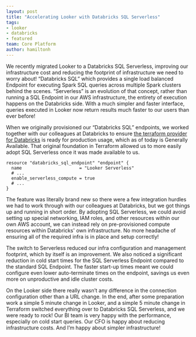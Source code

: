 ```yaml
---
layout: post
title: "Accelerating Looker with Databricks SQL Serverless"
tags:
- looker
- databricks
- featured
team: Core Platform
author: hamiltonh
---
```


We recently migrated Looker to a Databricks SQL Serverless, improving our
infrastructure cost and reducing the footprint of infrastructure we need to
worry about! “Databricks SQL” which provides a single load balanced Endpoint
for executing Spark SQL queries across multiple Spark clusters behind the
scenes. “Serverless” is an evolution of that concept, rather than running a SQL
Endpoint in our AWS infrastructure, the entirety of execution happens on the
Databricks side. With a much simpler and faster interface, queries executed in
Looker now return results much faster to our users than ever before!

When we originally provisioned our “Databricks SQL” endpoints, we worked
together with our colleagues at Databricks to ensure [the terraform provider
for Databricks](https://github.com/databricks/terraform-provider-databricks) is
ready for production usage, which as of today is Generally Available. That
original foundation in Terraform allowed us to more easily adopt SQL Serverless
once it was made available to us.

```hcl
resource "databricks_sql_endpoint" "endpoint" {
  name                      = "Looker Serverless"
  # ...
  enable_serverless_compute = true
  # ...
}
```

The feature was literally brand new so there were a few integration hurdles we
had to work through with our colleagues at Databricks, but we got things up and
running in short order. By adopting SQL Serverless, we could avoid setting up
special networking, IAM roles, and other resources within our own AWS account,
we can instead rely on pre-provisioned compute resources within Databricks' own
infrastructure.  No more headache of ensuring all of the required infra is in
place and setup correctly!

The switch to Serverless reduced our infra configuration and management
footprint, which by itself is an improvement. We also noticed a significant
reduction in cold start times for the SQL Serverless Endpoint compared to the
standard SQL Endpoint. The faster start-up times meant we could configure even
lower auto-terminate times on the endpoint, savings us even more on
unproductive and idle cluster costs.

On the Looker side there really wasn’t any difference in the connection
configuration other than a URL change. In the end, after some preparation work
a simple 5 minute change in Looker, and a simple 5 minute change in Terraform
switched everything over to Databricks SQL Serverless, and we were ready to
rock! Our BI team is very happy with the performance, especially on cold start
queries. Our CFO is happy about reducing infrastructure costs. And I’m happy
about simpler infrastructure!
